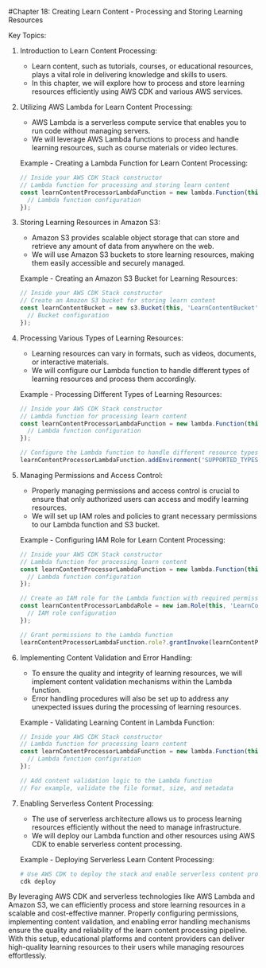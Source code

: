 #Chapter 18: Creating Learn Content - Processing and Storing Learning Resources

Key Topics:

1. Introduction to Learn Content Processing:
   - Learn content, such as tutorials, courses, or educational resources, plays a vital role in delivering knowledge and skills to users.
   - In this chapter, we will explore how to process and store learning resources efficiently using AWS CDK and various AWS services.

2. Utilizing AWS Lambda for Learn Content Processing:
   - AWS Lambda is a serverless compute service that enables you to run code without managing servers.
   - We will leverage AWS Lambda functions to process and handle learning resources, such as course materials or video lectures.

   Example - Creating a Lambda Function for Learn Content Processing:
   ```typescript
   // Inside your AWS CDK Stack constructor
   // Lambda function for processing and storing learn content
   const learnContentProcessorLambdaFunction = new lambda.Function(this, 'LearnContentProcessorLambda', {
     // Lambda function configuration
   });
   ```

3. Storing Learning Resources in Amazon S3:
   - Amazon S3 provides scalable object storage that can store and retrieve any amount of data from anywhere on the web.
   - We will use Amazon S3 buckets to store learning resources, making them easily accessible and securely managed.

   Example - Creating an Amazon S3 Bucket for Learning Resources:
   ```typescript
   // Inside your AWS CDK Stack constructor
   // Create an Amazon S3 bucket for storing learn content
   const learnContentBucket = new s3.Bucket(this, 'LearnContentBucket', {
     // Bucket configuration
   });
   ```

4. Processing Various Types of Learning Resources:
   - Learning resources can vary in formats, such as videos, documents, or interactive materials.
   - We will configure our Lambda function to handle different types of learning resources and process them accordingly.

   Example - Processing Different Types of Learning Resources:
   ```typescript
   // Inside your AWS CDK Stack constructor
   // Lambda function for processing learn content
   const learnContentProcessorLambdaFunction = new lambda.Function(this, 'LearnContentProcessorLambda', {
     // Lambda function configuration
   });

   // Configure the Lambda function to handle different resource types
   learnContentProcessorLambdaFunction.addEnvironment('SUPPORTED_TYPES', 'video, document, interactive');
   ```

5. Managing Permissions and Access Control:
   - Properly managing permissions and access control is crucial to ensure that only authorized users can access and modify learning resources.
   - We will set up IAM roles and policies to grant necessary permissions to our Lambda function and S3 bucket.

   Example - Configuring IAM Role for Learn Content Processing:
   ```typescript
   // Inside your AWS CDK Stack constructor
   // Lambda function for processing learn content
   const learnContentProcessorLambdaFunction = new lambda.Function(this, 'LearnContentProcessorLambda', {
     // Lambda function configuration
   });

   // Create an IAM role for the Lambda function with required permissions
   const learnContentProcessorLambdaRole = new iam.Role(this, 'LearnContentProcessorLambdaRole', {
     // IAM role configuration
   });

   // Grant permissions to the Lambda function
   learnContentProcessorLambdaFunction.role?.grantInvoke(learnContentProcessorLambdaRole);
   ```

6. Implementing Content Validation and Error Handling:
   - To ensure the quality and integrity of learning resources, we will implement content validation mechanisms within the Lambda function.
   - Error handling procedures will also be set up to address any unexpected issues during the processing of learning resources.

   Example - Validating Learning Content in Lambda Function:
   ```typescript
   // Inside your AWS CDK Stack constructor
   // Lambda function for processing learn content
   const learnContentProcessorLambdaFunction = new lambda.Function(this, 'LearnContentProcessorLambda', {
     // Lambda function configuration
   });

   // Add content validation logic to the Lambda function
   // For example, validate the file format, size, and metadata
   ```

7. Enabling Serverless Content Processing:
   - The use of serverless architecture allows us to process learning resources efficiently without the need to manage infrastructure.
   - We will deploy our Lambda function and other resources using AWS CDK to enable serverless content processing.

   Example - Deploying Serverless Learn Content Processing:
   ```bash
   # Use AWS CDK to deploy the stack and enable serverless content processing
   cdk deploy
   ```

By leveraging AWS CDK and serverless technologies like AWS Lambda and Amazon S3, we can efficiently process and store learning resources in a scalable and cost-effective manner. Properly configuring permissions, implementing content validation, and enabling error handling mechanisms ensure the quality and reliability of the learn content processing pipeline. With this setup, educational platforms and content providers can deliver high-quality learning resources to their users while managing resources effortlessly.